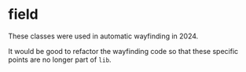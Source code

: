 # field

These classes were used in automatic wayfinding in 2024.

It would be good to refactor the wayfinding code so that these specific
points are no longer part of `lib`.